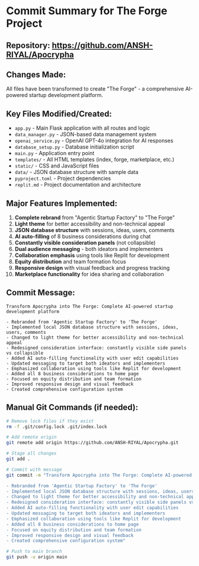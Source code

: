 # Commit Summary for The Forge Project

## Repository: https://github.com/ANSH-RIYAL/Apocrypha

## Changes Made:
All files have been transformed to create "The Forge" - a comprehensive AI-powered startup development platform.

## Key Files Modified/Created:
- `app.py` - Main Flask application with all routes and logic
- `data_manager.py` - JSON-based data management system
- `openai_service.py` - OpenAI GPT-4o integration for AI responses
- `database_setup.py` - Database initialization script
- `main.py` - Application entry point
- `templates/` - All HTML templates (index, forge, marketplace, etc.)
- `static/` - CSS and JavaScript files
- `data/` - JSON database structure with sample data
- `pyproject.toml` - Project dependencies
- `replit.md` - Project documentation and architecture

## Major Features Implemented:
1. **Complete rebrand** from "Agentic Startup Factory" to "The Forge"
2. **Light theme** for better accessibility and non-technical appeal
3. **JSON database structure** with sessions, ideas, users, comments
4. **AI auto-filling** of 8 business considerations during chat
5. **Constantly visible consideration panels** (not collapsible)
6. **Dual audience messaging** - both ideators and implementers
7. **Collaboration emphasis** using tools like Replit for development
8. **Equity distribution** and team formation focus
9. **Responsive design** with visual feedback and progress tracking
10. **Marketplace functionality** for idea sharing and collaboration

## Commit Message:
```
Transform Apocrypha into The Forge: Complete AI-powered startup development platform

- Rebranded from 'Agentic Startup Factory' to 'The Forge'
- Implemented local JSON database structure with sessions, ideas, users, comments
- Changed to light theme for better accessibility and non-technical appeal
- Redesigned consideration interface: constantly visible side panels vs collapsible
- Added AI auto-filling functionality with user edit capabilities
- Updated messaging to target both ideators and implementers
- Emphasized collaboration using tools like Replit for development
- Added all 8 business considerations to home page
- Focused on equity distribution and team formation
- Improved responsive design and visual feedback
- Created comprehensive configuration system
```

## Manual Git Commands (if needed):
```bash
# Remove lock files if they exist
rm -f .git/config.lock .git/index.lock

# Add remote origin
git remote add origin https://github.com/ANSH-RIYAL/Apocrypha.git

# Stage all changes
git add .

# Commit with message
git commit -m "Transform Apocrypha into The Forge: Complete AI-powered startup development platform

- Rebranded from 'Agentic Startup Factory' to 'The Forge'
- Implemented local JSON database structure with sessions, ideas, users, comments
- Changed to light theme for better accessibility and non-technical appeal
- Redesigned consideration interface: constantly visible side panels vs collapsible
- Added AI auto-filling functionality with user edit capabilities
- Updated messaging to target both ideators and implementers
- Emphasized collaboration using tools like Replit for development
- Added all 8 business considerations to home page
- Focused on equity distribution and team formation
- Improved responsive design and visual feedback
- Created comprehensive configuration system"

# Push to main branch
git push -u origin main
```